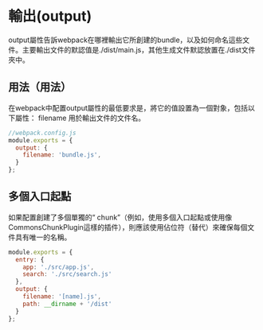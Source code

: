 # 輸出(output) 
output屬性告訴webpack在哪裡輸出它所創建的bundle，以及如何命名這些文件。主要輸出文件的默認值是./dist/main.js，其他生成文件默認放置在./dist文件夾中。

## 用法（用法） 

在webpack中配置output屬性的最低要求是，將它的值設置為一個對象，包括以下屬性：
filename 用於輸出文件的文件名。
```js
//webpack.config.js
module.exports = {
  output: {
    filename: 'bundle.js',
  }
};
```

## 多個入口起點 

如果配置創建了多個單獨的“ chunk”（例如，使用多個入口起點或使用像CommonsChunkPlugin這樣的插件），則應該使用佔位符（替代）來確保每個文件具有唯一的名稱。
```js
module.exports = {
  entry: {
    app: './src/app.js',
    search: './src/search.js'
  },
  output: {
    filename: '[name].js',
    path: __dirname + '/dist'
  }
};
```
